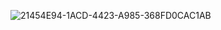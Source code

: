 ![21454E94-1ACD-4423-A985-368FD0CAC1AB](https://user-images.githubusercontent.com/29516637/206907987-62459b2b-2ca2-4994-ad27-730044ed92a1.jpeg)
